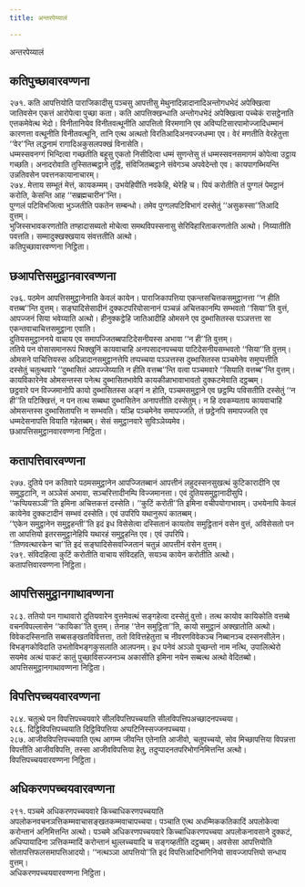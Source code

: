 ```yaml
---
title: अन्तरपेय्यालं

---
```

अन्तरपेय्यालं  


## कतिपुच्छावारवण्णना

२७१. कति आपत्तियोति पाराजिकादीसु पञ्चसु आपत्तीसु मेथुनादिन्नादानादिअन्तोगधभेदं अपेक्खित्वा जातिवसेन एकत्तं आरोपेत्वा पुच्छा कता। कति आपत्तिक्खन्धाति अन्तोगधभेदं अपेक्खित्वा पच्चेकं रासट्ठेनाति एत्तकमेवेत्थ भेदो। विनीतानियेव विनीतवत्थूनीति आपत्तितो विरमणानि एव अविप्पटिसारपामोज्जादिधम्मानं कारणत्ता वत्थूनीति विनीतवत्थूनि, तानि एत्थ अत्थतो विरतिआदिअनवज्जधम्मा एव। वेरं मणतीति वेरहेतुत्ता ‘‘वेर’’न्ति लद्धनामं रागादिअकुसलपक्खं विनासेति।  
धम्मस्सवनग्गं भिन्दित्वा गच्छतीति बहूसु एकतो निसीदित्वा धम्मं सुणन्तेसु तं धम्मस्सवनसमागमं कोपेत्वा उट्ठाय गच्छति। अनादरोवाति तुस्सितब्बट्ठाने तुट्ठिं, संविजितब्बट्ठाने संवेगञ्च अपवेदेन्तो एव। कायपागब्भियन्ति उन्नतिवसेन पवत्तनकायानाचारम्।  
२७४. मेत्ताय सम्भूतं मेत्तं, कायकम्मम्। उभयेहिपीति नवकेहि, थेरेहि च। पियं करोतीति तं पुग्गलं पेमट्ठानं करोति, केसन्ति आह ‘‘सब्रह्मचारीन’’न्ति।  
पुग्गलं पटिविभजित्वा भुञ्जतीति पकतेन सम्बन्धो। तमेव पुग्गलपटिविभागं दस्सेतुं ‘‘असुकस्सा’’तिआदि वुत्तम्।  
भुजिस्सभावकरणतोति तण्हादासब्यतो मोचेत्वा समथविपस्सनासु सेरिविहारिताकरणतोति अत्थो। निय्यातीति पवत्तति। सम्मादुक्खक्खयाय संवत्ततीति अत्थो।  
कतिपुच्छावारवण्णना निट्ठिता।  


## छआपत्तिसमुट्ठानवारवण्णना

२७६. पठमेन आपत्तिसमुट्ठानेनाति केवलं कायेन। पाराजिकापत्तिया एकन्तसचित्तकसमुट्ठानत्ता ‘‘न हीति वत्तब्ब’’न्ति वुत्तम्। सङ्घादिसेसादीनं दुक्कटपरियोसानानं पञ्चन्नं अचित्तकानम्पि सम्भवतो ‘‘सिया’’ति वुत्तं, आपज्जनं सिया भवेय्याति अत्थो। हीनुक्कट्ठेहि जातिआदीहि ओमसने एव दुब्भासितस्स पञ्ञत्तत्ता सा एकन्तवाचाचित्तसमुट्ठाना एवाति।  
दुतियसमुट्ठाननये वाचाय एव समापज्जितब्बपाटिदेसनीयस्स अभावा ‘‘न ही’’ति वुत्तम्।  
ततिये पन वोसासमानरूपं भिक्खुनिं कायवाचाहि अनपसादनपच्चया पाटिदेसनीयसम्भवतो ‘‘सिया’’ति वुत्तम्।  
ओमसने पाचित्तियस्स अदिन्नादानसमुट्ठानत्तेपि तप्पच्चया पञ्ञत्तस्स दुब्भासितस्स पञ्चमेनेव समुप्पत्तीति दस्सेतुं चतुत्थवारे ‘‘दुब्भासितं आपज्जेय्याति न हीति वत्तब्ब’’न्ति वत्वा पञ्चमवारे ‘‘सियाति वत्तब्ब’’न्ति वुत्तम्। कायविकारेनेव ओमसन्तस्स पनेत्थ दुब्भासितभावेपि कायकीळाभावाभावतो दुक्कटमेवाति दट्ठब्बम्।  
छट्ठवारे पन विज्जमानोपि कायो दुब्भासितस्स अङ्गं न होति, पञ्चमसमुट्ठाने एव छट्ठम्पि पविसतीति दस्सेतुं ‘‘न ही’’ति पटिक्खित्तं, न पन तत्थ सब्बथा दुब्भासितेन अनापत्तीति दस्सेतुम्। न हि दवकम्यताय कायवाचाहि ओमसन्तस्स दुब्भासितापत्ति न सम्भवति। यञ्हि पञ्चमेनेव समापज्जति, तं छट्ठेनपि समापज्जति एव धम्मदेसनापत्ति वियाति गहेतब्बम्। सेसं समुट्ठानवारे सुविञ्ञेय्यमेव।  
छआपत्तिसमुट्ठानवारवण्णना निट्ठिता।  


## कतापत्तिवारवण्णना

२७७. दुतिये पन कतिवारे पठमसमुट्ठानेन आपज्जितब्बानं आपत्तीनं लहुदस्सनसुखत्थं कुटिकारादीनि एव समुद्धटानि, न अञ्ञेसं अभावा, सञ्चरित्तादीनम्पि विज्जमानत्ता। एवं दुतियसमुट्ठानादीसुपि। ‘‘कप्पियसञ्ञी’’ति इमिना अचित्तकत्तं दस्सेति। ‘‘कुटिं करोती’’ति इमिना वचीपयोगाभावम्। उभयेनापि केवलं कायेनेव दुक्कटादीनं सम्भवं दस्सेति। एवं उपरिपि यथानुरूपं कातब्बम्।  
‘‘एकेन समुट्ठानेन समुट्ठहन्ती’’ति इदं इध विसेसेत्वा दस्सितानं कायतोव समुट्ठितानं वसेन वुत्तं, अविसेसतो पन ता आपत्तियो इतरसमुट्ठानेहिपि यथारहं समुट्ठहन्ति एव। एवं उपरिपि।  
‘‘तिणवत्थारकेन चा’’ति इदं सङ्घादिसेसवज्जितानं चतुन्नं आपत्तीनं वसेन वुत्तम्।  
२७९. संविदहित्वा कुटिं करोतीति वाचाय संविदहति, सयञ्च कायेन करोतीति अत्थो।  
कतापत्तिवारवण्णना निट्ठिता।  


## आपत्तिसमुट्ठानगाथावण्णना

२८३. ततियो पन गाथावारो दुतियवारेन वुत्तमेवत्थं सङ्गहेत्वा दस्सेतुं वुत्तो। तत्थ कायोव कायिकोति वत्तब्बे वचनविपल्लासेन ‘‘कायिका’’ति वुत्तम्। तेनाह ‘‘तेन समुट्ठिता’’ति, कायो समुट्ठानं अक्खातोति अत्थो।  
विवेकदस्सिनाति सब्बसङ्खतविवित्तत्ता, ततो विवित्तहेतुत्ता च नीवरणविवेकञ्च निब्बानञ्च दस्सनसीलेन। विभङ्गकोविदाति उभतोविभङ्गकुसलाति आलपनम्। इध पनेवं अञ्ञो पुच्छन्तो नाम नत्थि, उपालित्थेरो सयमेव अत्थं पाकटं कातुं पुच्छाविसज्जनञ्च अकासीति इमिना नयेन सब्बत्थ अत्थो वेदितब्बो।  
आपत्तिसमुट्ठानगाथावण्णना निट्ठिता।  


## विपत्तिपच्चयवारवण्णना

२८४. चतुत्थे पन विपत्तिपच्चयवारे सीलविपत्तिपच्चयाति सीलविपत्तिपअच्छादनपच्चया।  
२८६. दिट्ठिविपत्तिपच्चयाति दिट्ठिविपत्तिया अप्पटिनिस्सज्जनपच्चया।  
२८७. आजीवविपत्तिपच्चयाति एत्थ आगम्म जीवन्ति एतेनाति आजीवो, चतुपच्चयो, सोव मिच्छापत्तिया विपन्नत्ता विपत्तीति आजीवविपत्ति, तस्सा आजीवविपत्तिया हेतु, तदुप्पादनतपरिभोगनिमित्तन्ति अत्थो।  
विपत्तिपच्चयवारवण्णना निट्ठिता।  


## अधिकरणपच्चयवारवण्णना

२९१. पञ्चमे अधिकरणपच्चयवारे किच्चाधिकरणपच्चयाति अपलोकनवचनञत्तिकम्मवाचासङ्खतकम्मवाचापच्चया। पञ्चाति एत्थ अधम्मिककतिकादिं अपलोकेत्वा करोन्तानं अनिमित्तन्ति अत्थो। पञ्चमे अधिकरणपच्चयवारे किच्चाधिकरणपच्चया अपलोकनावसाने दुक्कटं, अधिप्पायादिना ञत्तिकम्मादिं करोन्तानं थुल्लच्चयादि च सङ्गय्हतीति दट्ठब्बम्। अवसेसा आपत्तियोति सोतापत्तिफलसमापत्तिआदयो। ‘‘नत्थञ्ञा आपत्तियो’’ति इदं विपत्तिआदिभागिनियो सावज्जापत्तियो सन्धाय वुत्तम्।  
अधिकरणपच्चयवारवण्णना निट्ठिता।  